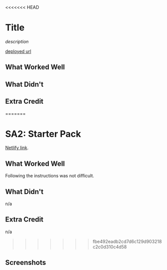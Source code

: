 <<<<<<< HEAD
# Title

*description*

[deployed url](http://url-if-deployed-here)

## What Worked Well

## What Didn't

## Extra Credit

=======
# SA2: Starter Pack

[Netlify link](https://awesome-yonath-be5ac2.netlify.app/).

## What Worked Well

Following the instructions was not difficult.

## What Didn't

n/a

## Extra Credit

n/a

>>>>>>> fbe492eadb2cd7d6c129d903218c2c0d310c4d58
## Screenshots
